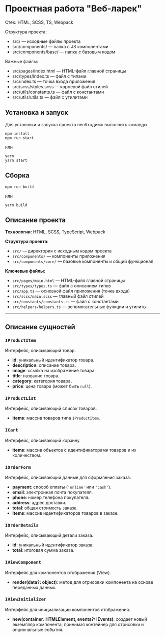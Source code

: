 # Проектная работа "Веб-ларек"

Стек: HTML, SCSS, TS, Webpack

Структура проекта:
- src/ — исходные файлы проекта
- src/components/ — папка с JS компонентами
- src/components/base/ — папка с базовым кодом

Важные файлы:
- src/pages/index.html — HTML-файл главной страницы
- src/types/index.ts — файл с типами
- src/index.ts — точка входа приложения
- src/scss/styles.scss — корневой файл стилей
- src/utils/constants.ts — файл с константами
- src/utils/utils.ts — файл с утилитами

## Установка и запуск
Для установки и запуска проекта необходимо выполнить команды

```
npm install
npm run start
```

или

```
yarn
yarn start
```
## Сборка

```
npm run build
```

или

```
yarn build
```

## Описание проекта

**Технологии:** HTML, SCSS, TypeScript, Webpack

**Структура проекта:**
- `src/` — директория с исходным кодом проекта
- `src/components/` — компоненты приложения
- `src/components/core/` — базовые компоненты и общий функционал

**Ключевые файлы:**
- `src/pages/main.html` — HTML-файл главной страницы
- `src/types/types.ts` — файл с описанием типов
- `src/app.ts` — основной файл приложения (точка входа)
- `src/scss/main.scss` — главный файл стилей
- `src/constants/constants.ts` — файл с константами
- `src/helpers/helpers.ts` — вспомогательные функции и утилиты

---

## Описание сущностей

### `IProductItem`
Интерфейс, описывающий товар.
- **id**: уникальный идентификатор товара.
- **description**: описание товара.
- **image**: ссылка на изображение товара.
- **title**: название товара.
- **category**: категория товара.
- **price**: цена товара (может быть `null`).

### `IProductList`
Интерфейс, описывающий список товаров.
- **items**: массив товаров типа `IProductItem`.

### `ICart`
Интерфейс, описывающий корзину.
- **items**: массив объектов с идентификаторами товаров и их количеством.

### `IOrderForm`
Интерфейс, описывающий данные для оформления заказа.
- **payment**: способ оплаты (`'online'` или `'cash'`).
- **email**: электронная почта покупателя.
- **phone**: номер телефона покупателя.
- **address**: адрес доставки.
- **total**: общая стоимость заказа.
- **items**: массив идентификаторов товаров в заказе.

### `IOrderDetails`
Интерфейс, описывающий детали заказа.
- **id**: уникальный идентификатор заказа.
- **total**: итоговая сумма заказа.

### `IViewComponent`
Интерфейс для компонентов отображения (View).
- **render(data?: object)**: метод для отрисовки компонента на основе переданных данных.

### `IViewInitializer`
Интерфейс для инициализации компонентов отображения.
- **new(container: HTMLElement, events?: IEvents)**: создает новый экземпляр компонента, принимая контейнер для отрисовки и опциональные события.

